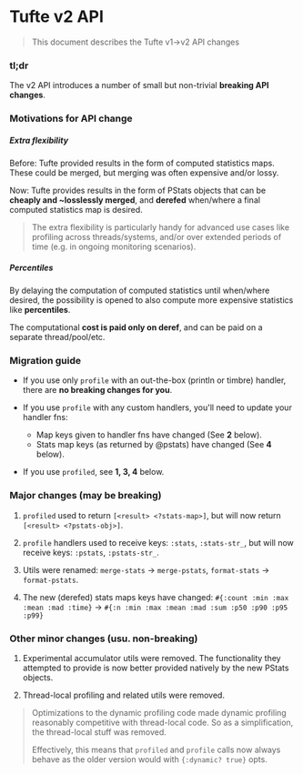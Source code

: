 # Tufte v2 API

> This document describes the Tufte v1->v2 API changes

### tl;dr

The v2 API introduces a number of small but non-trivial **breaking API changes**.


### Motivations for API change

##### Extra flexibility

Before: Tufte provided results in the form of computed statistics maps. These could be merged, but merging was often expensive and/or lossy.

Now: Tufte provides results in the form of PStats objects that can be **cheaply and ~losslessly merged**, and **derefed** when/where a final computed statistics map is desired.

> The extra flexibility is particularly handy for advanced use cases like profiling across threads/systems, and/or over extended periods of time (e.g. in ongoing monitoring scenarios).

##### Percentiles

By delaying the computation of computed statistics until when/where desired, the possibility is opened to also compute more expensive statistics like **percentiles**.

The computational **cost is paid only on deref**, and can be paid on a separate thread/pool/etc.


### Migration guide

- If you use only `profile` with an out-the-box (println or timbre) handler, there are **no breaking changes for you**.

- If you use `profile` with any custom handlers, you'll need to update your handler fns:

  - Map keys given to handler fns have changed (See **2** below).
  - Stats map keys (as returned by @pstats) have changed (See **4** below).

- If you use `profiled`, see **1, 3, 4** below.


### Major changes (may be breaking)

1. `profiled` used to return `[<result> <?stats-map>]`, but will now return `[<result> <?pstats-obj>]`.

2. `profile` handlers used to receive keys: `:stats`, `:stats-str_`, but will now receive keys: `:pstats`, `:pstats-str_`.

3. Utils were renamed: `merge-stats` ->  `merge-pstats`, `format-stats` -> `format-pstats`.

4. The new (derefed) stats maps keys have changed: `#{:count :min :max :mean :mad :time}` -> `#{:n :min :max :mean :mad :sum :p50 :p90 :p95 :p99}`

### Other minor changes (usu. non-breaking)

1. Experimental accumulator utils were removed. The functionality they attempted to provide is now better provided natively by the new PStats objects.

2. Thread-local profiling and related utils were removed.

> Optimizations to the dynamic profiling code made dynamic profiling reasonably competitive with thread-local code. So as a simplification, the thread-local stuff was removed.
>
> Effectively, this means that `profiled` and `profile` calls now always behave as the older version would with `{:dynamic? true}` opts.
